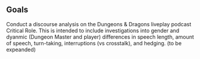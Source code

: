 ## Goals

Conduct a discourse analysis on the Dungeons & Dragons liveplay podcast Critical Role. 
This is intended to include investigations into gender and dyanmic (Dungeon Master and player) differences in speech length,
amount of speech, turn-taking, interruptions (vs crosstalk), and hedging. (to be expeanded)
